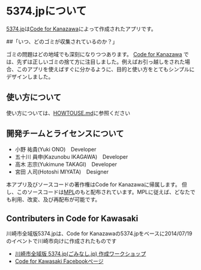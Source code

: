 5374.jpについて
=========================

[5374.jp](http://5374.jp/)は[Code for Kanazawa](http://codeforkanazawa.org/)によって作成されたアプリです。

##「いつ、どのゴミが収集されているのか？」

ゴミの問題はどの地域でも深刻になりつつあります。
 [Code for Kanazawa](http://codeforkanazawa.org/)
では、先ずは正しいゴミの捨て方に注目しました。例えばお引っ越しをされた場合、このアプリを使えばすぐに分かるように、目的と使い方をとてもシンプルにデザインしました。

## 使い方について

使い方については、[HOWTOUSE.md](HOWTOUSE.md)に参照ください

## 開発チームとライセンスについて
- 小野 祐貴(Yuki ONO)　Developer
- 五十川 員申(Kazunobu IKAGAWA)　Developer
- 高木 志宗(Yukimune TAKAGI)　Developer
- 宮田 人司(Hotoshi MIYATA)　Designer

本アプリ及びソースコードの著作権はCode for Kanazawaに帰属します。
但し、このソースコードは[MPL](http://www.mozilla.org/MPL/2.0/)のもと配布されています。MPLに従えば、どなたでも利用、改変、及び再配布が可能です。

## Contributers in Code for Kawasaki

川崎市全域版5374.jpは、Code for Kanazawaの5374.jpをベースに2014/07/19のイベントで川崎市向けに作成されたものです

* [川崎市全域版 5374.jp(ごみなし.jp) 作成ワークショップ](http://connpass.com/event/7215/)
* [Code for Kawasaki Facebookページ](https://www.facebook.com/codeforkawasaki)
